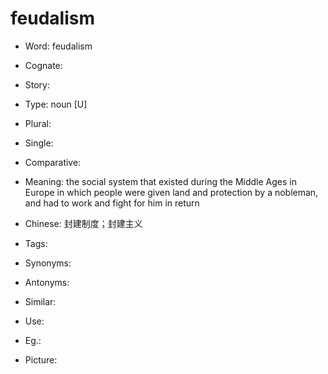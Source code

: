 # feudalism

- Word: feudalism
- Cognate: 
- Story: 

- Type: noun [U]
- Plural: 
- Single: 
- Comparative: 
- Meaning: the social system that existed during the Middle Ages in Europe in which people were given land and protection by a nobleman, and had to work and fight for him in return
- Chinese: 封建制度；封建主义
- Tags: 
- Synonyms: 
- Antonyms: 
- Similar: 
- Use: 
- Eg.: 
- Picture: 

